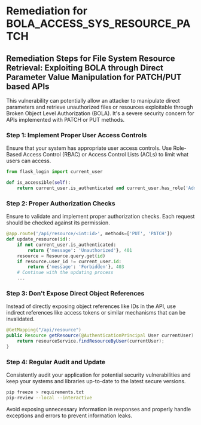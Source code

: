 # Remediation for BOLA_ACCESS_SYS_RESOURCE_PATCH

## Remediation Steps for File System Resource Retrieval: Exploiting BOLA through Direct Parameter Value Manipulation for PATCH/PUT based APIs 

This vulnerability can potentially allow an attacker to manipulate direct parameters and retrieve unauthorized files or resources exploitable through Broken Object Level Authorization (BOLA). It's a severe security concern for APIs implemented with PATCH or PUT methods. 

### Step 1: Implement Proper User Access Controls

Ensure that your system has appropriate user access controls. Use Role-Based Access Control (RBAC) or Access Control Lists (ACLs) to limit what users can access.

```python
from flask_login import current_user

def is_accessible(self):
    return current_user.is_authenticated and current_user.has_role('Admin')
```

### Step 2: Proper Authorization Checks 

Ensure to validate and implement proper authorization checks. Each request should be checked against its permission.

```python
@app.route('/api/resource/<int:id>', methods=['PUT', 'PATCH'])
def update_resource(id):
    if not current_user.is_authenticated:
        return {'message': 'Unauthorized'}, 401
    resource = Resource.query.get(id)
    if resource.user_id != current_user.id:
        return {'message': 'Forbidden'}, 403
    # Continue with the updating process
    ...
```

### Step 3: Don't Expose Direct Object References

Instead of directly exposing object references like IDs in the API, use indirect references like access tokens or similar mechanisms that can be invalidated.

```java
@GetMapping("/api/resource")
public Resource getResource(@AuthenticationPrincipal User currentUser) {
    return resourceService.findResourceByUser(currentUser);
}
```

### Step 4: Regular Audit and Update

Consistently audit your application for potential security vulnerabilities and keep your systems and libraries up-to-date to the latest secure versions.

```bash
pip freeze > requirements.txt
pip-review --local --interactive
```

Avoid exposing unnecessary information in responses and properly handle exceptions and errors to prevent information leaks.